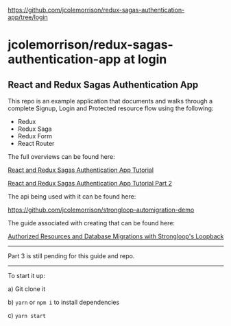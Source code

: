 <a href="https://github.com/jcolemorrison/redux-sagas-authentication-app/tree/login">https://github.com/jcolemorrison/redux-sagas-authentication-app/tree/login</a><div id="articleHeader"><h1>jcolemorrison/redux-sagas-authentication-app at login</h1></div><h2>React and Redux Sagas Authentication App</h2>
<p>This repo is an example application that documents and walks through a complete Signup, Login and Protected resource flow using the following:</p>
<ul>
<li>Redux</li>
<li>Redux Saga</li>
<li>Redux Form</li>
<li>React Router</li>
</ul>
<p>The full overviews can be found here:</p>
<p><a href="http://start.jcolemorrison.com/react-redux-sagas-authentication-tutorial" target="_blank">React and Redux Sagas Authentication App Tutorial</a></p>
<p><a href="http://start.jcolemorrison.com/react-redux-sagas-authentication-tutorial-part-2" target="_blank">React and Redux Sagas Authentication App Tutorial Part 2</a></p>
<p>The api being used with it can be found here:</p>
<p><a href="https://github.com/jcolemorrison/strongloop-automigration-demo" target="_blank">https://github.com/jcolemorrison/strongloop-automigration-demo</a></p>
<p>The guide associated with creating that can be found here:</p>
<p><a href="http://start.jcolemorrison.com/authorized-resources-and-database-migrations-with-strongloops-loopback/" target="_blank">Authorized Resources and Database Migrations with Strongloop's Loopback</a></p>
<hr />
<p>Part 3 is still pending for this guide and repo.</p>
<hr />
<p>To start it up:</p>
<p>a) Git clone it</p>
<p>b) <code>yarn</code> or <code>npm i</code> to install dependencies</p>
<p>c) <code>yarn start</code></p>
